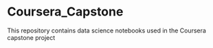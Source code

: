 # Coursera_Capstone
This repository contains data science notebooks used in the Coursera capstone project
